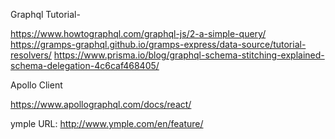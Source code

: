 Graphql Tutorial-

https://www.howtographql.com/graphql-js/2-a-simple-query/
https://gramps-graphql.github.io/gramps-express/data-source/tutorial-resolvers/
https://www.prisma.io/blog/graphql-schema-stitching-explained-schema-delegation-4c6caf468405/


Apollo Client

https://www.apollographql.com/docs/react/

ymple URL:
http://www.ymple.com/en/feature/